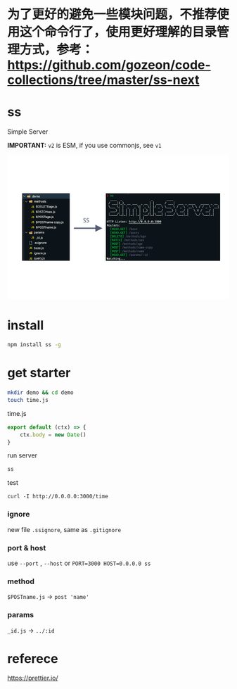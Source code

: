 # 为了更好的避免一些模块问题，不推荐使用这个命令行了，使用更好理解的目录管理方式，参考：https://github.com/gozeon/code-collections/tree/master/ss-next

# ss

Simple Server

**IMPORTANT:** `v2` is ESM, if you use commonjs, see `v1`

![](https://github.com/gozeon/ss/raw/master/Simple%20Server.png)

# install

```bash
npm install ss -g
```

# get starter

```bash
mkdir demo && cd demo
touch time.js
```

time.js

```js
export default (ctx) => {
    ctx.body = new Date()
}
```

run server

```bash
ss
```

test

```
curl -I http://0.0.0.0:3000/time
```

### ignore

new file `.ssignore`, same as `.gitignore`

### port & host

use `--port` , `--host` or `PORT=3000 HOST=0.0.0.0 ss`

### method

`$POSTname.js` -> `post 'name'`

### params

`_id.js` -> `../:id`

# referece

https://prettier.io/
